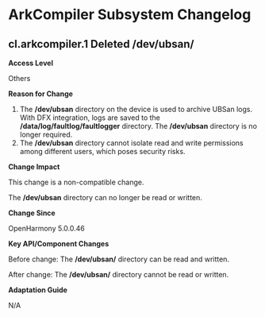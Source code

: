 # ArkCompiler Subsystem Changelog
## cl.arkcompiler.1 Deleted /dev/ubsan/

**Access Level**

Others

**Reason for Change**

1. The **/dev/ubsan** directory on the device is used to archive UBSan logs. With DFX integration, logs are saved to the **/data/log/faultlog/faultlogger** directory. The **/dev/ubsan** directory is no longer required.
2. The **/dev/ubsan** directory cannot isolate read and write permissions among different users, which poses security risks.

**Change Impact**

This change is a non-compatible change.

The **/dev/ubsan** directory can no longer be read or written.

**Change Since**

OpenHarmony 5.0.0.46

**Key API/Component Changes**

Before change: The **/dev/ubsan/** directory can be read and written.

After change: The **/dev/ubsan/** directory cannot be read or written.

**Adaptation Guide**

N/A
